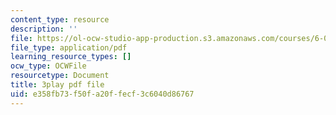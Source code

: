 ```yaml
---
content_type: resource
description: ''
file: https://ol-ocw-studio-app-production.s3.amazonaws.com/courses/6-01sc-introduction-to-electrical-engineering-and-computer-science-i-spring-2011/e358fb73f50fa20ffecf3c6040d86767_SpS3ud58yTI.pdf
file_type: application/pdf
learning_resource_types: []
ocw_type: OCWFile
resourcetype: Document
title: 3play pdf file
uid: e358fb73-f50f-a20f-fecf-3c6040d86767
---
```

